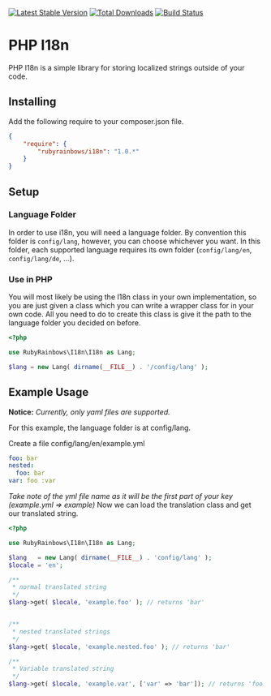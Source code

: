 [![Latest Stable Version](https://poser.pugx.org/rubyrainbows/i18n/version.svg)](https://packagist.org/packages/rubyrainbows/i18n)
[![Total Downloads](https://poser.pugx.org/rubyrainbows/i18n/downloads.svg)](https://packagist.org/packages/rubyrainbows/i18n)
[![Build Status](https://travis-ci.org/rubyrainbows/php-i18n.svg?branch=v1.0.1)](https://travis-ci.org/rubyrainbows/php-i18n)

# PHP I18n

PHP I18n is a simple library for storing localized strings outside of your code.

## Installing

Add the following require to your composer.json file.

```json
{
    "require": {
        "rubyrainbows/i18n": "1.0.*"
    }
}
```

## Setup

### Language Folder

In order to use i18n, you will need a language folder.  By convention this folder is `config/lang`, however, you can choose whichever you want.  In this folder, each supported language requires its own folder (`config/lang/en`, `config/lang/de`, ...). 

### Use in PHP

You will most likely be using the I18n class in your own implementation, so you are just given a class which you can write a wrapper class for in your own code.  All you need to do to create this class is give it the path to the language folder you decided on before.

```php
<?php

use RubyRainbows\I18n\I18n as Lang;

$lang = new Lang( dirname(__FILE__) . '/config/lang' );
```

## Example Usage

**Notice:** *Currently, only yaml files are supported.*

For this example, the language folder is at config/lang.  

Create a file config/lang/en/example.yml

```yaml
foo: bar
nested:
  foo: bar
var: foo :var
```

*Take note of the yml file name as it will be the first part of your key (example.yml => example)*
Now we can load the translation class and get our translated string.

```php
<?php

use RubyRainbows\I18n\I18n as Lang;

$lang   = new Lang( dirname(__FILE__) . 'config/lang' );
$locale = 'en';

/**
 * normal translated string
 */
$lang->get( $locale, 'example.foo' ); // returns 'bar'


/**
 * nested translated strings
 */
$lang->get( $locale, 'example.nested.foo' ); // returns 'bar'

/**
 * Variable translated string
 */
$lang->get( $locale, 'example.var', ['var' => 'bar']); // returns 'foo bar'
```
